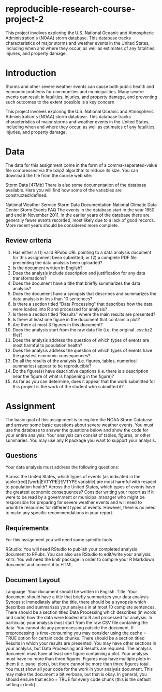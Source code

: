 # reproducible-research-course-project-2
This project involves exploring the U.S. National Oceanic and Atmospheric Administration's (NOAA) storm database. This database tracks characteristics of major storms and weather events in the United States, including when and where they occur, as well as estimates of any fatalities, injuries, and property damage.

# Introduction
Storms and other severe weather events can cause both public health and economic problems for communities and municipalities. Many severe events can result in fatalities, injuries, and property damage, and preventing such outcomes to the extent possible is a key concern.

This project involves exploring the U.S. National Oceanic and Atmospheric Administration's (NOAA) storm database. This database tracks characteristics of major storms and weather events in the United States, including when and where they occur, as well as estimates of any fatalities, injuries, and property damage.

# Data
The data for this assignment come in the form of a comma-separated-value file compressed via the bzip2 algorithm to reduce its size. You can download the file from the course web site:

Storm Data [47Mb]
There is also some documentation of the database available. Here you will find how some of the variables are constructed/defined.

National Weather Service Storm Data Documentation
National Climatic Data Center Storm Events FAQ
The events in the database start in the year 1950 and end in November 2011. In the earlier years of the database there are generally fewer events recorded, most likely due to a lack of good records. More recent years should be considered more complete.

## Review criteria

1. Has either a (1) valid RPubs URL pointing to a data analysis document for this assignment been submitted; or (2) a complete PDF file presenting the data analysis been uploaded?
2. Is the document written in English?
3. Does the analysis include description and justification for any data transformations?
4. Does the document have a title that briefly summarizes the data analysis?
5. Does the document have a synopsis that describes and summarizes the data analysis in less than 10 sentences?
6. Is there a section titled "Data Processing" that describes how the data were loaded into R and processed for analysis?
7. Is there a section titled "Results" where the main results are presented?
8. Is there at least one figure in the document that contains a plot?
9. Are there at most 3 figures in this document?
10. Does the analysis start from the raw data file (i.e. the original .csv.bz2 file)?
11. Does the analysis address the question of which types of events are most harmful to population health?
12. Does the analysis address the question of which types of events have the greatest economic consequences?
13. Do all the results of the analysis (i.e. figures, tables, numerical summaries) appear to be reproducible?
14. Do the figure(s) have descriptive captions (i.e. there is a description near the figure of what is happening in the figure)?
15. As far as you can determine, does it appear that the work submitted for this project is the work of the student who submitted it?

# Assignment

The basic goal of this assignment is to explore the NOAA Storm Database and answer some basic questions about severe weather events. You must use the database to answer the questions below and show the code for your entire analysis. Your analysis can consist of tables, figures, or other summaries. You may use any R package you want to support your analysis.

## Questions
Your data analysis must address the following questions:

Across the United States, which types of events (as indicated in the \color{red}{\verb|EVTYPE|}EVTYPE variable) are most harmful with respect to population health?
Across the United States, which types of events have the greatest economic consequences?
    Consider writing your report as if it were to be read by a government or municipal manager who might be responsible for preparing for severe weather events and will need to prioritize resources for different types of events. However, there is no need to make any specific recommendations in your report.

## Requirements
For this assignment you will need some specific tools

RStudio: You will need RStudio to publish your completed analysis document to RPubs. You can also use RStudio to edit/write your analysis.
knitr: You will need the knitr package in order to compile your R Markdown document and convert it to HTML

## Document Layout
Language: Your document should be written in English.
Title: Your document should have a title that briefly summarizes your data analysis
Synopsis: Immediately after the title, there should be a synopsis which describes and summarizes your analysis in at most 10 complete sentences.
There should be a section titled Data Processing which describes (in words and code) how the data were loaded into R and processed for analysis. In particular, your analysis must start from the raw CSV file containing the data. You cannot do any preprocessing outside the document. If preprocessing is time-consuming you may consider using the cache = TRUE option for certain code chunks.
There should be a section titled Results in which your results are presented.
You may have other sections in your analysis, but Data Processing and Results are required.
The analysis document must have at least one figure containing a plot.
Your analysis must have no more than three figures. Figures may have multiple plots in them (i.e. panel plots), but there cannot be more than three figures total.
You must show all your code for the work in your analysis document. This may make the document a bit verbose, but that is okay. In general, you should ensure that echo = TRUE for every code chunk (this is the default setting in knitr).


